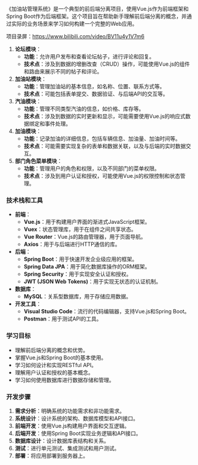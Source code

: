 ﻿《加油站管理系统》是一个典型的前后端分离项目，使用Vue.js作为前端框架和Spring Boot作为后端框架。这个项目旨在帮助新手理解前后端分离的概念，并通过实际的业务场景来学习如何构建一个完整的Web应用。

项目录屏：https://www.bilibili.com/video/BV11u4y1V7m6

1. **论坛模块**：
   - **功能**：允许用户发布和查看论坛帖子，进行评论和回复。
   - **技术点**：涉及到数据的增删改查（CRUD）操作，可能使用Vue.js的组件和路由来展示不同的帖子和评论。
2. **加油站模块**：
   - **功能**：管理加油站的基本信息，如名称、位置、联系方式等。
   - **技术点**：可能包括表单提交、数据验证、与后端API的交互等。
3. **汽油模块**：
   - **功能**：管理不同类型汽油的信息，如价格、库存等。
   - **技术点**：涉及到数据的实时更新和显示，可能需要使用Vue.js的响应式数据绑定和事件处理。
4. **加油模块**：
   - **功能**：记录加油的详细信息，包括车辆信息、加油量、加油时间等。
   - **技术点**：可能需要实现复杂的表单和数据关联，以及与后端的实时数据交互。
5. **部门角色菜单模块**：
   - **功能**：管理用户的角色和权限，以及不同部门的菜单权限。
   - **技术点**：涉及到用户认证和授权，可能使用Vue.js的权限控制和状态管理。

### 技术栈和工具

- **前端**：
  - **Vue.js**：用于构建用户界面的渐进式JavaScript框架。
  - **Vuex**：状态管理库，用于在组件之间共享状态。
  - **Vue Router**：Vue.js的路由管理器，用于页面导航。
  - **Axios**：用于与后端进行HTTP通信的库。
- **后端**：
  - **Spring Boot**：用于快速开发企业级应用的框架。
  - **Spring Data JPA**：用于简化数据库操作的ORM框架。
  - **Spring Security**：用于实现安全认证和授权。
  - **JWT (JSON Web Tokens)**：用于实现无状态的认证机制。
- **数据库**：
  - **MySQL**：关系型数据库，用于存储应用数据。
- **开发工具**：
  - **Visual Studio Code**：流行的代码编辑器，支持Vue.js和Spring Boot。
  - **Postman**：用于测试API的工具。

### 学习目标

- 理解前后端分离的概念和优势。
- 掌握Vue.js和Spring Boot的基本使用。
- 学习如何设计和实现RESTful API。
- 理解用户认证和授权的基本概念。
- 学习如何使用数据库进行数据存储和管理。

### 开发步骤

1. **需求分析**：明确系统的功能需求和非功能需求。
2. **系统设计**：设计系统的架构、数据库模型和API接口。
3. **前端开发**：使用Vue.js构建用户界面和交互逻辑。
4. **后端开发**：使用Spring Boot实现业务逻辑和API接口。
5. **数据库设计**：设计数据库表结构和关系。
6. **测试**：进行单元测试、集成测试和用户测试。
7. **部署**：将应用部署到服务器上。